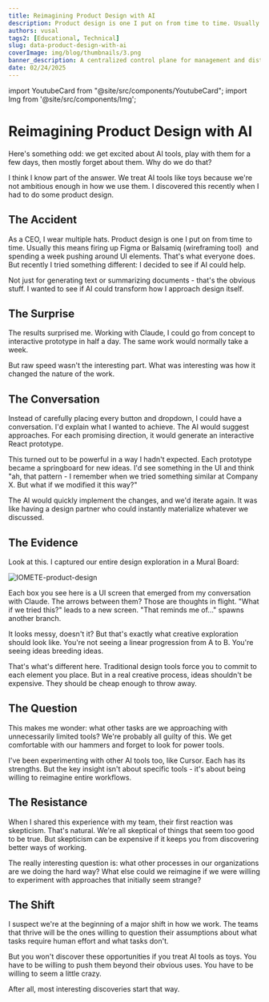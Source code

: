 ```yaml
---
title: Reimagining Product Design with AI
description: Product design is one I put on from time to time. Usually this means firing up Figma or Balsamiq (wireframing tool)  and spending a week pushing around UI elements
authors: vusal
tags2: [Educational, Technical]
slug: data-product-design-with-ai
coverImage: img/blog/thumbnails/3.png
banner_description: A centralized control plane for management and distributed data planes for processing
date: 02/24/2025
---
```


import YoutubeCard from "@site/src/components/YoutubeCard";
import Img from '@site/src/components/Img';

# Reimagining Product Design with AI

Here's something odd: we get excited about AI tools, play with them for a few days, then mostly forget about them. Why do we do that?

I think I know part of the answer. We treat AI tools like toys because we're not ambitious enough in how we use them. I discovered this recently when I had to do some product design.

## The Accident

As a CEO, I wear multiple hats. Product design is one I put on from time to time. Usually this means firing up Figma or Balsamiq (wireframing tool)  and spending a week pushing around UI elements. That's what everyone does. But recently I tried something different: I decided to see if AI could help.

Not just for generating text or summarizing documents - that's the obvious stuff. I wanted to see if AI could transform how I approach design itself.

## The Surprise

The results surprised me. Working with Claude, I could go from concept to interactive prototype in half a day. The same work would normally take a week.

But raw speed wasn't the interesting part. What was interesting was how it changed the nature of the work.

## The Conversation

Instead of carefully placing every button and dropdown, I could have a conversation. I'd explain what I wanted to achieve. The AI would suggest approaches. For each promising direction, it would generate an interactive React prototype.

This turned out to be powerful in a way I hadn't expected. Each prototype became a springboard for new ideas. I'd see something in the UI and think "ah, that pattern - I remember when we tried something similar at Company X. But what if we modified it this way?"

The AI would quickly implement the changes, and we'd iterate again. It was like having a design partner who could instantly materialize whatever we discussed.

## The Evidence

Look at this. I captured our entire design exploration in a Mural Board:

<Img src="/img/blog/2023-03-03-reimagining-product-with-ai/iomete-product-design.png" alt="IOMETE-product-design" maxWidth="500px" centered borderless/>

Each box you see here is a UI screen that emerged from my conversation with Claude. The arrows between them? Those are thoughts in flight. "What if we tried this?" leads to a new screen. "That reminds me of..." spawns another branch.

It looks messy, doesn't it? But that's exactly what creative exploration should look like. You're not seeing a linear progression from A to B. You're seeing ideas breeding ideas.

That's what's different here. Traditional design tools force you to commit to each element you place. But in a real creative process, ideas shouldn't be expensive. They should be cheap enough to throw away.

## The Question

This makes me wonder: what other tasks are we approaching with unnecessarily limited tools? We're probably all guilty of this. We get comfortable with our hammers and forget to look for power tools.

I've been experimenting with other AI tools too, like Cursor. Each has its strengths. But the key insight isn't about specific tools - it's about being willing to reimagine entire workflows.

## The Resistance

When I shared this experience with my team, their first reaction was skepticism. That's natural. We're all skeptical of things that seem too good to be true. But skepticism can be expensive if it keeps you from discovering better ways of working.

The really interesting question is: what other processes in our organizations are we doing the hard way? What else could we reimagine if we were willing to experiment with approaches that initially seem strange?

## The Shift

I suspect we're at the beginning of a major shift in how we work. The teams that thrive will be the ones willing to question their assumptions about what tasks require human effort and what tasks don't.

But you won't discover these opportunities if you treat AI tools as toys. You have to be willing to push them beyond their obvious uses. You have to be willing to seem a little crazy.

After all, most interesting discoveries start that way.
